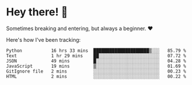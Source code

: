 # Hey there! 👋
Sometimes breaking and entering, but always a beginner. ❤️

Here's how I've been tracking:
<!--START_SECTION:waka-->

```text
Python           16 hrs 33 mins  █████████████████████▒░░░   85.79 %
Text             1 hr 29 mins    ██░░░░░░░░░░░░░░░░░░░░░░░   07.72 %
JSON             49 mins         █░░░░░░░░░░░░░░░░░░░░░░░░   04.28 %
JavaScript       19 mins         ▒░░░░░░░░░░░░░░░░░░░░░░░░   01.69 %
GitIgnore file   2 mins          ░░░░░░░░░░░░░░░░░░░░░░░░░   00.23 %
HTML             2 mins          ░░░░░░░░░░░░░░░░░░░░░░░░░   00.22 %
```

<!--END_SECTION:waka-->
